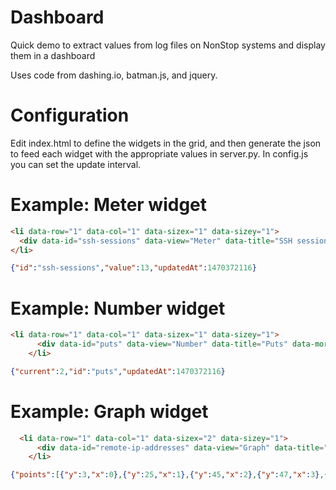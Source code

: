 # Dashboard

Quick demo to extract values from log files on NonStop systems
and display them in a dashboard

Uses code from dashing.io, batman.js, and jquery.

# Configuration

Edit index.html to define the widgets in the grid, and then generate the
json to feed each widget with the appropriate values in server.py.
In config.js you can set the update interval.

# Example: Meter widget

```html
<li data-row="1" data-col="1" data-sizex="1" data-sizey="1">
  <div data-id="ssh-sessions" data-view="Meter" data-title="SSH sessions in the last hour" data-min="0" data-max="100"></div>
</li>
```

```json
{"id":"ssh-sessions","value":13,"updatedAt":1470372116}
```

# Example: Number widget

```html
<li data-row="1" data-col="1" data-sizex="1" data-sizey="1">
      <div data-id="puts" data-view="Number" data-title="Puts" data-moreinfo="In millions"></div>
    </li>
```

```json
{"current":2,"id":"puts","updatedAt":1470372116}
```

# Example: Graph widget

```html
  <li data-row="1" data-col="1" data-sizex="2" data-sizey="1">
      <div data-id="remote-ip-addresses" data-view="Graph" data-title="Remote IP Addresses" style="background-color:#ff9618"></div>
    </li>
```

```json
{"points":[{"y":3,"x":0},{"y":25,"x":1},{"y":45,"x":2},{"y":47,"x":3},{"y":40,"x":4},{"y":9,"x":5},{"y":24,"x":6},{"y":27,"x":7},{"y":12,"x":8},{"y":45,"x":9}],"id":"remote-ip-addresses","updatedAt":1470372116}
```

